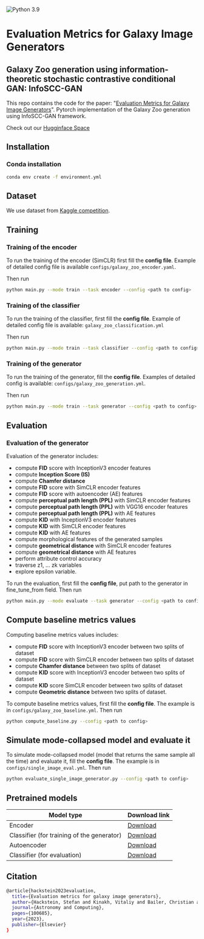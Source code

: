![Python 3.9](https://img.shields.io/badge/python-3.8-green.svg)

# Evaluation Metrics for Galaxy Image Generators
## Galaxy Zoo generation using information-theoretic stochastic contrastive conditional GAN: InfoSCC-GAN

This repo contains the code for the paper: "[Evaluation Metrics for Galaxy Image Generators](http://dx.doi.org/10.2139/ssrn.4276472)". Pytorch implementation of the Galaxy Zoo generation using InfoSCC-GAN framework.

Check out our [Hugginface Space](https://huggingface.co/spaces/vitaliykinakh/Galaxy_Zoo_Generation)


## Installation
### Conda installation
```bash
conda env create -f environment.yml
```

## Dataset
We use dataset from [Kaggle competition](https://www.kaggle.com/c/galaxy-zoo-the-galaxy-challenge).

## Training
### Training of the encoder
To run the training of the encoder (SimCLR) first fill the **config file**. Example of detailed config file is available `configs/galaxy_zoo_encoder.yaml`.

Then run
```bash
python main.py --mode train --task encoder --config <path to config>
```

### Training of the classifier
To run the training of the classifier, first fill the **config file**. Example of detailed config file is available: `galaxy_zoo_classification.yml`

Then run
```bash
python main.py --mode train --task classifier --config <path to config>
```

### Training of the generator
To run the training of the generator, fill the **config file**. Examples of detailed config is available: `configs/galaxy_zoo_generation.yml`.

Then run
```bash
python main.py --mode train --task generator --config <path to config>
```

## Evaluation
### Evaluation of the generator

Evaluation of the generator includes: 
- compute **FID** score with InceptionV3 encoder features
- compute **Inception Score (IS)**
- compute **Chamfer distance**
- compute **FID** score with SimCLR encoder features
- compute **FID** score with autoencoder (AE) features
- compute **perceptual path length (PPL)** with SimCLR encoder features
- compute **perceptual path length (PPL)** with VGG16 encoder features
- compute **perceptual path length (PPL)** with AE features
- compute **KID** with InceptionV3 encoder features
- compute **KID** with SimCLR encoder features
- compute **KID** with AE features 
- compute morphological features of the generated samples
- compute **geometrical distance** with SimCLR encoder features
- compute **geometrical distance** with AE features  
- perform attribute control accuracy 
- traverse z1, ... zk variables
- explore epsilon variable.

To run the evaluation, first fill the **config file**, put path to the generator in fine_tune_from field. Then run

```bash
python main.py --mode evaluate --task generator --config <path to config>
```

## Compute baseline metrics values

Computing baseline metrics values includes:
- compute **FID** score with InceptionV3 encoder between two splits of dataset
- compute **FID** score with SimCLR encoder between two splits of dataset
- compute **Chamfer distance** between two splits of dataset
- compute **KID** score with InceptionV3 encoder between two splits of dataset
- compute **KID** score SimCLR encoder between two splits of dataset
- compute **Geometric distance** between two splits of dataset.

To compute baseline metrics values, first fill the **config file**. The example is in `configs/galaxy_zoo_baseline.yml`. Then run
```bash
python compute_baseline.py --config <path to config>
```

## Simulate mode-collapsed model and evaluate it

To simulate mode-collapsed model (model that returns the same sample all the time) and evaluate it, fill the **config 
file**. The example is in `configs/single_image_eval.yml`. Then run

```bash
python evaluate_single_image_generator.py --config <path to config>
```

## Pretrained models
|Model type|Download link|
|----------|-------------|
|Encoder   |[Download](https://drive.google.com/file/d/1lOXiTBcbI3AnoNiFmrk_1keQVKqbAwjB/view?usp=sharing)|
|Classifier (for training of the generator)|[Download](https://drive.google.com/file/d/1B9SMUFFldvDEgHrUQVmFTPSxuiRZ3sfk/view?usp=sharing)|
|Autoencoder|[Download](https://drive.google.com/file/d/1WTj-x3LjbIufdypnr4GQD1bzYyyPPAY4/view?usp=sharing)|
|Classifier (for evaluation)|[Download](https://drive.google.com/file/d/1Ogjajeo5KH5mhaHseNsNVMfHfI3GG7Kd/view?usp=sharing)|


## Citation
```bash
@article{hackstein2023evaluation,
  title={Evaluation metrics for galaxy image generators},
  author={Hackstein, Stefan and Kinakh, Vitaliy and Bailer, Christian and Melchior, Martin},
  journal={Astronomy and Computing},
  pages={100685},
  year={2023},
  publisher={Elsevier}
}
```